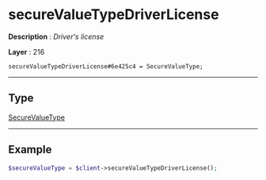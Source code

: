 # secureValueTypeDriverLicense

**Description** : *Driver&#039;s license*

**Layer** : 216

```tl
secureValueTypeDriverLicense#6e425c4 = SecureValueType;
```

---

## Type

[SecureValueType](type/SecureValueType)

---

## Example

```php
$secureValueType = $client->secureValueTypeDriverLicense();
```